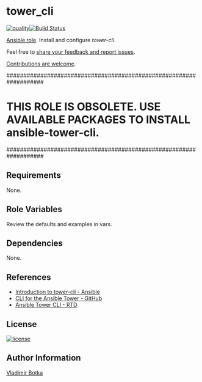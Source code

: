 # tower_cli

[![quality](https://img.shields.io/ansible/quality/27910)](https://galaxy.ansible.com/vbotka/config_light)[![Build Status](https://travis-ci.org/vbotka/ansible-tower-cli.svg?branch=master)](https://travis-ci.org/vbotka/ansible-tower-cli)

[Ansible role](https://galaxy.ansible.com/vbotka/tower_cli/). Install and configure *tower-cli*.

Feel free to [share your feedback and report issues](https://github.com/vbotka/ansible-tower-cli/issues).

[Contributions are welcome](https://github.com/firstcontributions/first-contributions).

  ###################################################################
  # THIS ROLE IS OBSOLETE. USE AVAILABLE PACKAGES TO INSTALL ansible-tower-cli.
  ###################################################################

## Requirements

None.


## Role Variables

Review the defaults and examples in vars.


## Dependencies

None.


## References

- [Introduction to tower-cli - Ansible](http://docs.ansible.com/ansible-tower/latest/html/towerapi/tower_cli.html#introduction-to-tower-cli)
- [CLI for the Ansible Tower - GitHub](https://github.com/ansible/tower-cli)
- [Ansible Tower CLI - RTD](http://tower-cli.readthedocs.io/en/latest/)


## License

[![license](https://img.shields.io/badge/license-BSD-red.svg)](https://www.freebsd.org/doc/en/articles/bsdl-gpl/article.html)


## Author Information

[Vladimir Botka](https://botka.link)
